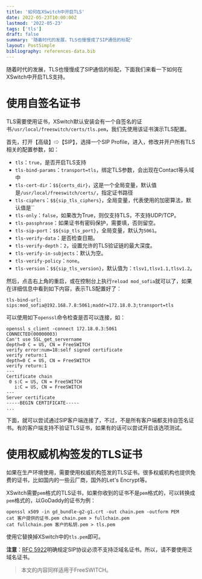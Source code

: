 ```yaml
---
title: '如何在XSwitch中开启TLS'
date: 2022-05-23T10:00:00Z
lastmod: '2022-05-23'
tags: ['tls']
draft: false
summary: '随着时代的发展，TLS也慢慢成了SIP通信的标配'
layout: PostSimple
bibliography: references-data.bib
---
```


随着时代的发展，TLS也慢慢成了SIP通信的标配，下面我们来看一下如何在XSwitch中开启TLS支持。

# 使用自签名证书

TLS需要使用证书，XSwitch默认安装会有一个自签名的证书`/usr/local/freeswitch/certs/tls.pem`，我们先使用该证书演示TLS配置。

首先，打开【高级】⇨【SIP】，选择一个SIP Profile，进入，修改并开户所有TLS相关的配置参数，如：

- `tls`：`true`，是否开启TLS支持
- `tls-bind-params`：`transport=tls`，绑定TLS参数，会出现在Contact等头域中
- `tls-cert-dir`：`$${certs_dir}`，这是一个全局变量，默认值是`/usr/local/freeswitch/certs/`，指定证书路径
- `tls-ciphers`：`$${sip_tls_ciphers}`，全局变量，代表使用的加密算法，默认值是``
- `tls-only`：`false`，如果改为True，则仅支持TLS，不支持UDP/TCP。
- `tls-passphrase`：如果证书有密码保护，需要填，否则留空。
- `tls-sip-port`：`$${sip_tls_port}`，全局变量，默认为`5061`。
- `tls-verify-data`：是否检查日期。
- `tls-verify-depth`：`2`，设置允许的TLS验证链的最大深度。
- `tls-verify-in-subjects`：默认为空。
- `tls-verify-policy`：`none`。
- `tls-version`：`$${sip_tls_version}`，默认值为：`tlsv1,tlsv1.1,tlsv1.2`。

然后，点击右上角的重启，或在控制台上执行`reload mod_sofia`就可以了，如果在详细信息中看到如下内容，表示TLS配置好了：

```
tls-bind-url: sips:mod_sofia@192.168.7.8:5061;maddr=172.18.0.3;transport=tls
```

可以使用如下`openssl`命令检查是否可以连接，如：

```
openssl s_client -connect 172.18.0.3:5061
CONNECTED(00000003)
Can't use SSL_get_servername
depth=0 C = US, CN = FreeSWITCH
verify error:num=18:self signed certificate
verify return:1
depth=0 C = US, CN = FreeSWITCH
verify return:1
---
Certificate chain
 0 s:C = US, CN = FreeSWITCH
   i:C = US, CN = FreeSWITCH
---
Server certificate
-----BEGIN CERTIFICATE-----
...
```

下面，就可以尝试通过SIP客户端连接了，不过，不是所有客户端都支持自签名证书。有的客户端支持不验证TLS证书，如果有的话可以尝试开启该选项测试。

# 使用权威机构签发的TLS证书

如果在生产环境使用，需要使用权威机构签发的TLS证书。很多权威机构也提供免费的证书，比如国内的一些云厂商，国外的Let's Encrypt等。

XSwitch需要`pem`格式的TLS证书，如果你收到的证书不是`pem`格式的，可以转换成`pem`格式的，以GoDaddy的证书为例：

```
openssl x509 -in gd_bundle-g2-g1.crt -out chain.pem -outform PEM
cat 客户提供的证书.pem chain.pem > fullchain.pem
cat fullchain.pem 客户的私钥.pem > tls.pem
```

使用它替换掉XSwitch中的`tls.pem`即可。

**注意**：[RFC 5922](https://www.rfc-editor.org/rfc/rfc5922.html#section-7.2)明确规定SIP协议必须不支持泛域名证书。所以，请不要使用泛域名证书。

> 本文的内容同样适用于FreeSWITCH。
